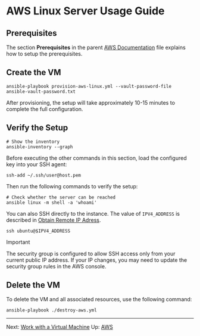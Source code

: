 # AWS Linux Server Usage Guide

## Prerequisites

The section **Prerequisites** in the parent [AWS Documentation](./aws.md) file explains how to setup the prerequisites.

## Create the VM

```shell
ansible-playbook provision-aws-linux.yml --vault-password-file ansible-vault-password.txt
```

After provisioning, the setup will take approximately 10-15 minutes to complete the full configuration.

## Verify the Setup

```shell
# Show the inventory
ansible-inventory --graph
```

Before executing the other commands in this section, load the configured key into your SSH agent:

```shell
ssh-add ~/.ssh/user@host.pem
```

Then run the following commands to verify the setup:

```shell
# Check whether the server can be reached
ansible linux -m shell -a 'whoami'
```

You can also SSH directly to the instance. The value of `IPV4_ADDRESS` is described in [Obtain Remote IP Adress](../../obtain-remote-ip-address.md).

```shell
ssh ubuntu@$IPV4_ADDRESS
```

> [!IMPORTANT]
> The security group is configured to allow SSH access only from your current public IP address. If your IP changes, you may need to update the security group rules in the AWS console.

## Delete the VM

To delete the VM and all associated resources, use the following command:

```shell
ansible-playbook ./destroy-aws.yml
```

---

Next: [Work with a Virtual Machine](../work-with-vm.md)
Up: [AWS](./aws.md)
